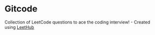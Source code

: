 # Gitcode
Collection of LeetCode questions to ace the coding interview! - Created using [LeetHub](https://github.com/QasimWani/LeetHub)
